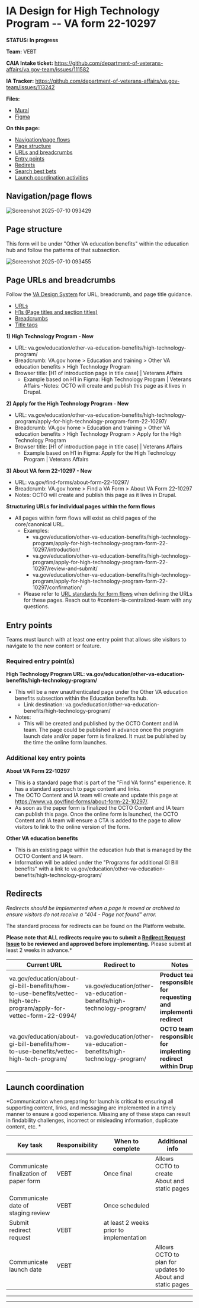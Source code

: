 # IA Design for High Technology Program -- VA form 22-10297 
**STATUS: In progress**

**Team:** VEBT

**CAIA Intake ticket:**
https://github.com/department-of-veterans-affairs/va.gov-team/issues/111582

**IA Tracker:** 
https://github.com/department-of-veterans-affairs/va.gov-team/issues/113242

**Files:**
- [Mural](https://app.mural.co/t/departmentofveteransaffairs9999/m/departmentofveteransaffairs9999/1741952923569/292ec62768ccf39d097e94a278b65fea8e58b736)
- [Figma](https://www.figma.com/design/16Nm7LglbF1lCKBxdphRKk/VEBT-Form-22-10297--HITECH-VETS-Program--VET-TEC-2.0-?node-id=0-1&t=dWNWNxVO8S549B1I-1)

**On this page:**
- [Navigation/page flows](#flows)
- [Page structure](#map)
- [URLs and breadcrumbs](#url)
- [Entry points](#nav)
- [Redirets](#redirects)
- [Search best bets](#bestbets)
- [Launch coordination activities](#launch)


## <a name="flows"></a>Navigation/page flows <br>
![Screenshot 2025-07-10 093429](https://github.com/user-attachments/assets/d65ee2d4-de53-4cda-a56b-92b3073b27e0)


## <a name="map"></a>Page structure<br>
This form will be under "Other VA education benefits" within the education hub and follow the patterns of that subsection. 

![Screenshot 2025-07-10 093455](https://github.com/user-attachments/assets/31d57867-93b8-4c42-8407-989721ab1114)



## <a name="url"></a>Page URLs and breadcrumbs
Follow the [VA Design System](https://design.va.gov/) for URL, breadcrumb, and page title guidance.  
- [URLs](https://design.va.gov/components/url-standards/)
- [H1s (Page titles and section titles)](https://design.va.gov/content-style-guide/page-titles-and-section-titles)
- [Breadcrumbs](https://design.va.gov/components/breadcrumbs)
- [Title tags](https://design.va.gov/content-style-guide/title-tags)

**1) High Technology Program - New**
- URL: va.gov/education/other-va-education-benefits/high-technology-program/
- Breadcrumb: VA.gov home > Education and training > Other VA education benefits > High Technology Program 
- Browser title: [H1 of introduction page in title case] | Veterans Affairs
    - Example based on H1 in Figma: High Technology Program | Veterans Affairs
-Notes: OCTO will create and publish this page as it lives in Drupal.

**2) Apply for the High Technology Program - New**
- URL: va.gov/education/other-va-education-benefits/high-technology-program/apply-for-high-technology-program-form-22-10297/
- Breadcrumb: VA.gov home > Education and training > Other VA education benefits > High Technology Program > Apply for the High Technology Program
- Browser title: [H1 of introduction page in title case] | Veterans Affairs
    - Example based on H1 in Figma: Apply for the High Technology Program | Veterans Affairs

**3) About VA form 22-10297 - New**
- URL: va.gov/find-forms/about-form-22-10297/
- Breadcrumb: VA.gov home > Find a VA Form > About VA Form 22-10297
- Notes: OCTO will create and publish this page as it lives in Drupal.

**Structuring URLs for individual pages within the form flows**
- All pages within form flows will exist as child pages of the core/canonical URL.
  - Examples:
      - va.gov/education/other-va-education-benefits/high-technology-program/apply-for-high-technology-program-form-22-10297/introduction/
      - va.gov/education/other-va-education-benefits/high-technology-program/apply-for-high-technology-program-form-22-10297/review-and-submit/
      - va.gov/education/other-va-education-benefits/high-technology-program/apply-for-high-technology-program-form-22-10297/confirmation/
  - Please refer to [URL standards for form flows](https://design.va.gov/components/url-standards/#guidelines-for-urls-in-form-flows) when defining the URLs for these pages.  Reach out to #content-ia-centralized-team with any questions.



## <a name="nav"></a>Entry points <br>

Teams must launch with at least one entry point that allows site visitors to navigate to the new content or feature. 

### Required entry point(s)

**High Technology Program URL: va.gov/education/other-va-education-benefits/high-technology-program/**
  - This will be a new unauthenticated page under the Other VA education benefits subsection within the Education benefits hub.
    - Link destination: va.gov/education/other-va-education-benefits/high-technology-program/
  - Notes:
    - This will be created and published by the OCTO Content and IA team. The page could be published in advance once the program launch date and/or paper form is finalized. It must be published by the time the online form launches. 

### Additional key entry points

**About VA Form 22-10297**
- This is a standard page that is part of the "Find VA forms" experience. It has a standard approach to page content and links.
- The OCTO Content and IA team will create and update this page at https://www.va.gov/find-forms/about-form-22-10297/.  
- As soon as the paper form is finalized the OCTO Content and IA team can publish this page. Once the online form is launched, the OCTO Content and IA team will ensure a CTA is added to the page to allow visitors to link to the online version of the form.

**Other VA education benefits**
- This is an existing page within the education hub that is managed by the OCTO Content and IA team.
- Information will be added under the "Programs for additional GI Bill benefits" with a link to va.gov/education/other-va-education-benefits/high-technology-program/

##  <a name="redirects"></a>Redirects <br>
*Redirects should be implemented when a page is moved or archived to ensure visitors do not receive a "404 - Page not found" error.*

The standard process for redirects can be found on the Platform website. 

**Please note that ALL redirects require you to submit a [Redirect Request Issue](https://github.com/department-of-veterans-affairs/va.gov-team/issues/new?template=redirect-request.md) to be reviewed and approved before implementing.** Please submit at least 2 weeks in advance.*  

| Current URL | Redirect to | Notes |
|----------|----------|----------|
| va.gov/education/about-gi-bill-benefits/how-to-use-benefits/vettec-high-tech-program/apply-for-vettec-form-22-0994/ | va.gov/education/other-va-education-benefits/high-technology-program/ | **Product team responsible for requesting and implementing redirect** |
| va.gov/education/about-gi-bill-benefits/how-to-use-benefits/vettec-high-tech-program/ | va.gov/education/other-va-education-benefits/high-technology-program/ | **OCTO team responsible for implenting redirect within Drupal** |


## <a name="launch"></a>Launch coordination <br>
*Communication when preparing for launch is critical to ensuring all supporting content, links, and messaging are implemented in a timely manner to ensure a good experience. Missing any of these steps can result in findability challenges, incorrect or misleading information, duplicate content, etc. *

| Key task | Responsibility | When to complete | Additional info |
| --- | --- | --- | --- |
| Communicate finalization of paper form | VEBT | Once final | Allows OCTO to create About and static pages |
| Communicate date of staging review | VEBT | Once scheduled |
| Submit redirect request | VEBT | at least 2 weeks prior to implementation | 
| Communicate launch date | VEBT | | Allows OCTO to plan for updates to About and static pages |





<hr>
<hr>
